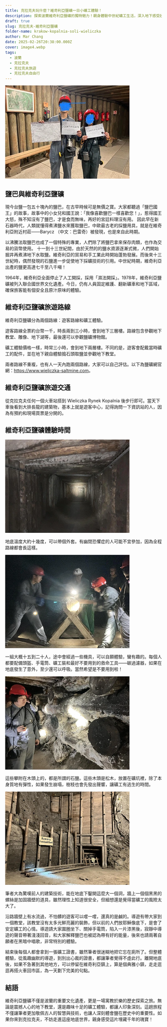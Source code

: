 ```yaml
---
title: 克拉克夫玩什麼？維奇利亞鹽礦一日小礦工體驗！
description: 探索波蘭維奇利亞鹽礦的獨特魅力！親身體驗中世紀礦工生活，深入地下感受壯觀的鹽雕、神秘教堂，還能獲得專屬礦工證書，讓你的克拉克夫之旅更加難忘！
draft: true
slug: 克拉克夫-維奇利亞鹽礦
folder-name: krakow-kopalnia-soli-wieliczka
author: Mar Chang
date: 2025-02-26T20:38:00.000Z
cover: image4.webp
tags:
  - 波蘭
  - 克拉克夫
  - 克拉克夫旅遊
  - 克拉克夫自由行
---
```

![](image4.webp)

## 鹽巴與維奇利亞鹽礦

現今台鹽一包五十塊內的鹽巴，在古早時候可是無價之寶。大家都聽過「鹽巴國王」的故事，故事中的小女兒和國王說：「我像喜歡鹽巴一樣喜歡您！」，惹得國王大怒，殊不知沒有了鹽巴，才是食而無味，再好的宮廷料理沒有用。
因此早在新石器時代，人類就懂得煮沸鹽水來獲取鹽巴，中歐最古老的採鹽用具，就是在維奇利亞附近村莊——Barycz （中文：巴雷奇）被發現，也是來自此時期。

以沸騰法取鹽巴也成了一個特殊的專業，人們除了將鹽巴拿來保存肉類，也作為交易的貨幣使用。
十一到十三世紀間，由於天然的的鹽水資源逐漸式微，人們開始掘井再煮沸地下水取鹽。維奇利亞的貿易和手工業此時開始蓬勃發展。而後來十三世紀時，偶然發現的石鹽進一步促使地下採礦技術的引用。中世紀時期，維奇利亞出產的鹽更高達七千至八千噸！

1964年，維奇利亞全面停止了人工開採，採用「濕法開採」。1978年，維奇利亞鹽礦被列入聯合國世界文化遺產。今日，仍有人員固定維護、翻新礦車和地下區域，確保旅客能有個安全且原汁原味的體驗。

## 維奇利亞鹽礦旅遊路線

維奇利亞鹽礦分為兩個路線：遊客路線和礦工體驗。

遊客路線全票約台幣一千，時長兩到三小時，會到地下三層樓。路線包含參觀地下教堂、雕像、地下湖等，最後還可以參觀鹽礦博物館。

礦工體驗價格一樣，時常三小時，會到地下兩層樓。不同的是，遊客會配戴當時礦工的配件，並在地下親自體驗搗石頭取鹽並參觀地下教堂。

兩者路線不重複，也有人一天內跑兩個路線，大家可以自己評估。以下為鹽礦網官網：<https://www.wieliczka-saltmine.com>。

## 維奇利亞鹽礦旅遊交通

從克拉克夫任何一個火車站搭到 Wieliczka Rynek Kopalnia 後步行即可。當天下車後看到大排長龍的建築物，基本上就是遊客中心，記得詢問一下資訊站的人，因為有預約和現場買票是分開的。

## 維奇利亞鹽礦體驗時間

![](image2.webp)

地底溫度大約十幾度，可以帶個外套。有幽閉恐懼症的人可能不宜參加，因為全程路線都會長這樣。

![](image5.webp)

一組大概十五到二十人，途中會經過一些機具，可以自願體驗，蠻有趣的。每個人都要配備頭盔、手電筒、礦工裝和最好不要用到的救命工具——碳過濾器，如果在地底發生了意外，至少還可以呼吸。當然希望是不要用到啦！

![](image1.webp)

這些攀附在木頭上的，都是所謂的石鹽。這些木頭是松木，放置在礦坑裡，除了本身質地有彈性，如果發生崩塌，樹枝也會先發出聲響，讓礦工有逃生的時間。

![](image3.webp)

筆者大為驚嘆前人的建築技術，能在地底下鑿開這麼大一個洞，牆上一個個黑黑的螺絲是加固牆壁的道具，雖然理性上知道很安全，但細想還是覺得當礦工的風險太大了。

沿路牆壁上有水流過，不怕髒的遊客可以嚐一嚐，還真的是鹹的。導遊有帶大家到一個教堂，該教堂沒有太多光鮮亮麗的裝飾，但以前的人們放耶穌像底下，是會了安定礦工的心情。導遊請大家圍圈坐下、關掉手電筒，陷入一片漆黑後，寂靜中導遊的聲音帶著淺淺回音，和大家解釋鹽巴也被認為帶有好的能量，後來也請兩著自願者在黑暗中唱歌，非常特別的體驗。

結束後每個人都會拿到一張礦工證書，雖然筆者很迷糊地把它忘在廁所了。但整體體驗，從風趣幽默的導遊，到別出心裁的證書，都讓筆者覺得不虛此行。離開地底後，如果不急著到其他地方，可以停留在維奇利亞鎮上，算是個典雅小鎮，走走逛逛再搭火車回市區，為一天劃下完美的句點。

## **結語**

維奇利亞鹽礦不僅是波蘭的重要文化遺產，更是一場寓教於樂的歷史探索之旅。無論是震撼人心的地下教堂，還是趣味十足的礦工體驗，都讓人印象深刻。這趟旅程不僅讓筆者更加敬佩古人的智慧與技術，也讓人深刻體會鹽在歷史中的重要性。如果你來到克拉克夫，不妨走進這座地底世界，親身感受這片埋藏千年的瑰寶！
